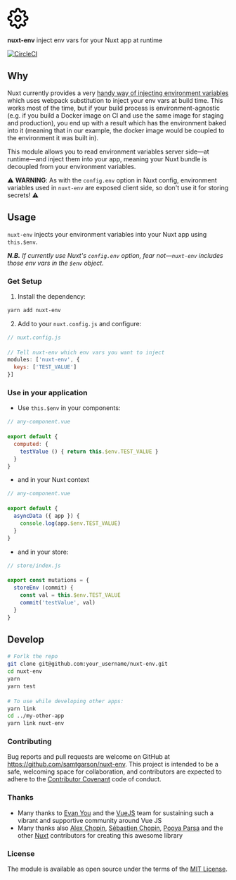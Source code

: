 ![nuxt-env](https://raw.githubusercontent.com/feathericons/feather/master/icons/settings.svg?sanitize=true)

**nuxt-env** inject env vars for your Nuxt app at runtime

[![CircleCI](https://circleci.com/gh/samtgarson/nuxt-env.svg?style=svg)](https://circleci.com/gh/samtgarson/nuxt-env)

## Why

Nuxt currently provides a very [handy way of injecting environment variables](https://nuxtjs.org/api/configuration-env) which uses webpack substitution to inject your env vars at build time. This works most of the time, but if your build process is environment-agnostic (e.g. if you build a Docker image on CI and use the same image for staging and production), you end up with a result which has the environment baked into it (meaning that in our example, the docker image would be coupled to the environment it was built in).

This module allows you to read environment variables server side—at runtime—and inject them into your app, meaning your Nuxt bundle is decoupled from your environment variables.

⚠️ **WARNING**: As with the `config.env` option in Nuxt config, environment variables used in `nuxt-env` are exposed client side, so don't use it for storing secrets! ⚠️ 

## Usage

`nuxt-env` injects your environment variables into your Nuxt app using `this.$env`.

_**N.B.** If currently use Nuxt's `config.env` option, fear not—`nuxt-env` includes those env vars in the `$env` object._

### Get Setup

1. Install the dependency:
```bash
yarn add nuxt-env
```

2. Add to your `nuxt.config.js` and configure:
```js
// nuxt.config.js

// Tell nuxt-env which env vars you want to inject
modules: ['nuxt-env', {
  keys: ['TEST_VALUE']
}]
```


### Use in your application

- Use `this.$env` in your components:
```js
// any-component.vue

export default {
  computed: {
    testValue () { return this.$env.TEST_VALUE }
  }
}
```

- and in your Nuxt context
```js
// any-component.vue

export default {
  asyncData ({ app }) {
    console.log(app.$env.TEST_VALUE)
  }
}
```

- and in your store:
```js
// store/index.js

export const mutations = {
  storeEnv (commit) {
    const val = this.$env.TEST_VALUE
    commit('testValue', val)
  }
}
```


## Develop

```bash
# Forlk the repo
git clone git@github.com:your_username/nuxt-env.git
cd nuxt-env
yarn
yarn test

# To use while developing other apps:
yarn link
cd ../my-other-app
yarn link nuxt-env
```

### Contributing

Bug reports and pull requests are welcome on GitHub at https://github.com/samtgarson/nuxt-env. This project is intended to be a safe, welcoming space for collaboration, and contributors are expected to adhere to the [Contributor Covenant](http://contributor-covenant.org) code of conduct.

### Thanks

- Many thanks to [Evan You](https://github.com/yyx990803) and the [VueJS](https://github.com/vuejs) team for sustaining such a vibrant and supportive community around Vue JS
- Many thanks also [Alex Chopin](https://github.com/alexchopin), [Sébastien Chopin](https://github.com/Atinux), [Pooya Parsa](https://github.com/pi0) and the other [Nuxt](https://github.com/nuxt) contributors for creating this awesome library

### License

The module is available as open source under the terms of the [MIT License](http://opensource.org/licenses/MIT).
